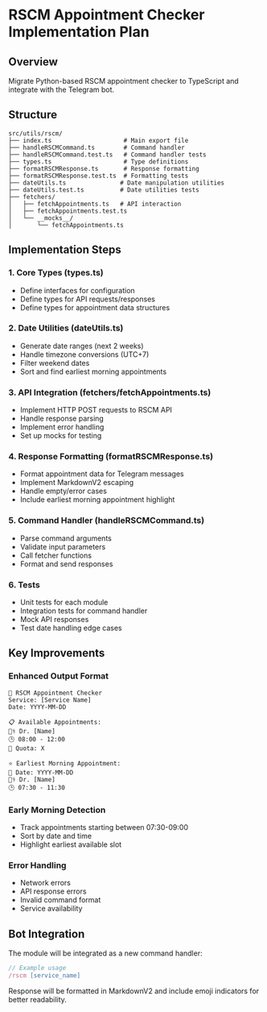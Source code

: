 # RSCM Appointment Checker Implementation Plan

## Overview

Migrate Python-based RSCM appointment checker to TypeScript and integrate with the Telegram bot.

## Structure

```
src/utils/rscm/
├── index.ts                    # Main export file
├── handleRSCMCommand.ts        # Command handler
├── handleRSCMCommand.test.ts   # Command handler tests
├── types.ts                    # Type definitions
├── formatRSCMResponse.ts       # Response formatting
├── formatRSCMResponse.test.ts  # Formatting tests
├── dateUtils.ts               # Date manipulation utilities
├── dateUtils.test.ts          # Date utilities tests
├── fetchers/
│   ├── fetchAppointments.ts   # API interaction
│   ├── fetchAppointments.test.ts
│   └── __mocks__/
│       └── fetchAppointments.ts
```

## Implementation Steps

### 1. Core Types (types.ts)

- Define interfaces for configuration
- Define types for API requests/responses
- Define types for appointment data structures

### 2. Date Utilities (dateUtils.ts)

- Generate date ranges (next 2 weeks)
- Handle timezone conversions (UTC+7)
- Filter weekend dates
- Sort and find earliest morning appointments

### 3. API Integration (fetchers/fetchAppointments.ts)

- Implement HTTP POST requests to RSCM API
- Handle response parsing
- Implement error handling
- Set up mocks for testing

### 4. Response Formatting (formatRSCMResponse.ts)

- Format appointment data for Telegram messages
- Implement MarkdownV2 escaping
- Handle empty/error cases
- Include earliest morning appointment highlight

### 5. Command Handler (handleRSCMCommand.ts)

- Parse command arguments
- Validate input parameters
- Call fetcher functions
- Format and send responses

### 6. Tests

- Unit tests for each module
- Integration tests for command handler
- Mock API responses
- Test date handling edge cases

## Key Improvements

### Enhanced Output Format

```
🏥 RSCM Appointment Checker
Service: [Service Name]
Date: YYYY-MM-DD

📋 Available Appointments:
👨‍⚕️ Dr. [Name]
🕒 08:00 - 12:00
👥 Quota: X

⭐ Earliest Morning Appointment:
📅 Date: YYYY-MM-DD
👨‍⚕️ Dr. [Name]
🕒 07:30 - 11:30
```

### Early Morning Detection

- Track appointments starting between 07:30-09:00
- Sort by date and time
- Highlight earliest available slot

### Error Handling

- Network errors
- API response errors
- Invalid command format
- Service availability

## Bot Integration

The module will be integrated as a new command handler:

```typescript
// Example usage
/rscm [service_name]
```

Response will be formatted in MarkdownV2 and include emoji indicators for better readability.
